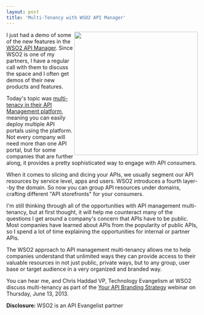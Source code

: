 ```yaml
---
layout: post
title: 'Multi-Tenancy with WSO2 API Manager'
---
```

<p><a href="http://wso2.org/library/articles/2013/05/multitenant-api-management-new-wso2-api-manager-140"><img src="https://s3.amazonaws.com/kinlane-productions/api-service-providers/wso2/wso2-multi-tenancy.png" alt="" width="325" align="right" /></a></p>
<p>I just had a demo of some of the new features in the <a title="API Manager" href="http://wso2.com/products/api-manager/">WSO2 API Manager</a>.   Since WSO2 is one of my partners, I have a regular call with them to discuss the space and I often get demos of their new products and features.</p>
<p>Today's topic was <a href="http://wso2.org/library/articles/2013/05/multitenant-api-management-new-wso2-api-manager-140">multi-tenacy in their API Management platform</a>, meaning&nbsp;you can easily deploy multiple API portals using the platform.  Not every company will need more than one API portal, but for some companies that are further along, it provides a pretty sophisticated way to engage with API consumers.</p>
<p>When it comes to slicing and dicing your APIs, we usually segment our API resources by service level, apps and users.  WSO2 introduces a fourth layer--by the domain.  So now you can group API resources under domains, crafting different "API storefronts" for your consumers.</p>
<p>I'm still thinking through all of the opportunities with API management multi-tenancy, but at first thought, it will help me counteract many of the questions I get around a company's concern that APIs have to be public.  Most companies have learned about APIs from the popularity of public APIs, so I spend a lot of time explaining the opportunities for internal or partner APis.</p>
<p>The WSO2 approach to API management multi-tenancy allows me to help companies understand that unlimited ways they can provide access to their valuable resources in not just public, private ways, but to any group, user base or target audience in a very organized and branded way.</p>
<p>You can hear me, and Chris Haddad VP, Technology Evangelism at WSO2 discuss multi-tenancy as part of the&nbsp;<a href="http://wso2.org/library/webinars/2013/06/your-api-branding-strategy">Your API Branding Strategy</a> webinar on Thursday, June 13, 2013.</p>
<p><strong>Disclosure: </strong>WSO2 is an API Evangelist partner</p>